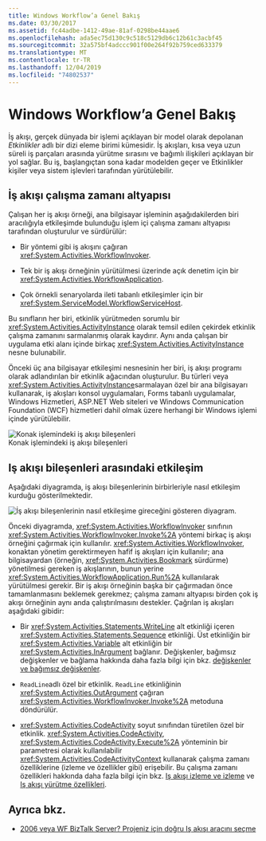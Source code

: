 ```yaml
---
title: Windows Workflow’a Genel Bakış
ms.date: 03/30/2017
ms.assetid: fc44adbe-1412-49ae-81af-0298be44aae6
ms.openlocfilehash: ada5ec75d130c9c518c5129db6c12b61c3acbf45
ms.sourcegitcommit: 32a575bf4adccc901f00e264f92b759ced633379
ms.translationtype: MT
ms.contentlocale: tr-TR
ms.lasthandoff: 12/04/2019
ms.locfileid: "74802537"
---
```

# <a name="windows-workflow-overview"></a>Windows Workflow’a Genel Bakış
İş akışı, gerçek dünyada bir işlemi açıklayan bir model olarak depolanan *Etkinlikler* adlı bir dizi eleme birimi kümesidir. İş akışları, kısa veya uzun süreli iş parçaları arasında yürütme sırasını ve bağımlı ilişkileri açıklayan bir yol sağlar. Bu iş, başlangıçtan sona kadar modelden geçer ve Etkinlikler kişiler veya sistem işlevleri tarafından yürütülebilir.  
  
## <a name="workflow-run-time-engine"></a>İş akışı çalışma zamanı altyapısı  
 Çalışan her iş akışı örneği, ana bilgisayar işleminin aşağıdakilerden biri aracılığıyla etkileşimde bulunduğu işlem içi çalışma zamanı altyapısı tarafından oluşturulur ve sürdürülür:  
  
- Bir yöntemi gibi iş akışını çağıran <xref:System.Activities.WorkflowInvoker>.  
  
- Tek bir iş akışı örneğinin yürütülmesi üzerinde açık denetim için bir <xref:System.Activities.WorkflowApplication>.  
  
- Çok örnekli senaryolarda ileti tabanlı etkileşimler için bir <xref:System.ServiceModel.WorkflowServiceHost>.  
  
 Bu sınıfların her biri, etkinlik yürütmeden sorumlu bir <xref:System.Activities.ActivityInstance> olarak temsil edilen çekirdek etkinlik çalışma zamanını sarmalanmış olarak kaydırır. Aynı anda çalışan bir uygulama etki alanı içinde birkaç <xref:System.Activities.ActivityInstance> nesne bulunabilir.  
  
 Önceki üç ana bilgisayar etkileşimi nesnesinin her biri, iş akışı programı olarak adlandırılan bir etkinlik ağacından oluşturulur. Bu türleri veya <xref:System.Activities.ActivityInstance>sarmalayan özel bir ana bilgisayarı kullanarak, iş akışları konsol uygulamaları, Forms tabanlı uygulamalar, Windows Hizmetleri, ASP.NET Web siteleri ve Windows Communication Foundation (WCF) hizmetleri dahil olmak üzere herhangi bir Windows işlemi içinde yürütülebilir.  
  
 ![Konak işlemindeki iş akışı bileşenleri](./media/44c79d1d-178b-4487-87ed-3e33015a3842.gif "44c79d1d-178B-4487-87ED-3e33015a3842")  
Konak işlemindeki iş akışı bileşenleri  
  
## <a name="interaction-between-workflow-components"></a>Iş akışı bileşenleri arasındaki etkileşim  
 Aşağıdaki diyagramda, iş akışı bileşenlerinin birbirleriyle nasıl etkileşim kurduğu gösterilmektedir.  
  
 ![İş akışı bileşenlerinin nasıl etkileşime gireceğini gösteren diyagram.](./media/overview/workflow-component-interatction.gif)  
  
 Önceki diyagramda, <xref:System.Activities.WorkflowInvoker> sınıfının <xref:System.Activities.WorkflowInvoker.Invoke%2A> yöntemi birkaç iş akışı örneğini çağırmak için kullanılır. <xref:System.Activities.WorkflowInvoker>, konaktan yönetim gerektirmeyen hafif iş akışları için kullanılır; ana bilgisayardan (örneğin, <xref:System.Activities.Bookmark> sürdürme) yönetilmesi gereken iş akışlarının, bunun yerine <xref:System.Activities.WorkflowApplication.Run%2A> kullanılarak yürütülmesi gerekir. Bir iş akışı örneğinin başka bir çağırmadan önce tamamlanmasını beklemek gerekmez; çalışma zamanı altyapısı birden çok iş akışı örneğinin aynı anda çalıştırılmasını destekler.  Çağrılan iş akışları aşağıdaki gibidir:  
  
- Bir <xref:System.Activities.Statements.WriteLine> alt etkinliği içeren <xref:System.Activities.Statements.Sequence> etkinliği. Üst etkinliğin bir <xref:System.Activities.Variable> alt etkinliğin bir <xref:System.Activities.InArgument> bağlanır. Değişkenler, bağımsız değişkenler ve bağlama hakkında daha fazla bilgi için bkz. [değişkenler ve bağımsız değişkenler](variables-and-arguments.md).  
  
- `ReadLine`adlı özel bir etkinlik. `ReadLine` etkinliğinin <xref:System.Activities.OutArgument> çağıran <xref:System.Activities.WorkflowInvoker.Invoke%2A> metoduna döndürülür.  
  
- <xref:System.Activities.CodeActivity> soyut sınıfından türetilen özel bir etkinlik. <xref:System.Activities.CodeActivity>, <xref:System.Activities.CodeActivity.Execute%2A> yönteminin bir parametresi olarak kullanılabilir <xref:System.Activities.CodeActivityContext> kullanarak çalışma zamanı özelliklerine (izleme ve özellikler gibi) erişebilir. Bu çalışma zamanı özellikleri hakkında daha fazla bilgi için bkz. [Iş akışı izleme ve izleme](workflow-tracking-and-tracing.md) ve [Iş akışı yürütme özellikleri](workflow-execution-properties.md).  
  
## <a name="see-also"></a>Ayrıca bkz.

- [2006 veya WF BizTalk Server? Projeniz için doğru Iş akışı aracını seçme](https://docs.microsoft.com/previous-versions/dotnet/articles/cc303238(v=msdn.10))

